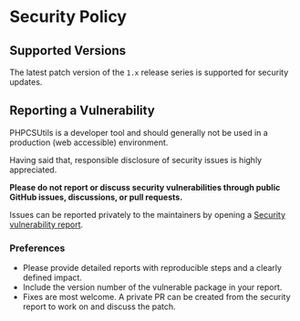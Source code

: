 # Security Policy

## Supported Versions

The latest patch version of the `1.x` release series is supported for security updates.

## Reporting a Vulnerability

PHPCSUtils is a developer tool and should generally not be used in a production (web accessible) environment.

Having said that, responsible disclosure of security issues is highly appreciated.

**Please do not report or discuss security vulnerabilities through public GitHub issues, discussions, or pull requests.**

Issues can be reported privately to the maintainers by opening a [Security vulnerability report](https://github.com/PHPCSStandards/PHPCSUtils/security/advisories/new).

### Preferences

* Please provide detailed reports with reproducible steps and a clearly defined impact.
* Include the version number of the vulnerable package in your report.
* Fixes are most welcome.
    A private PR can be created from the security report to work on and discuss the patch.
